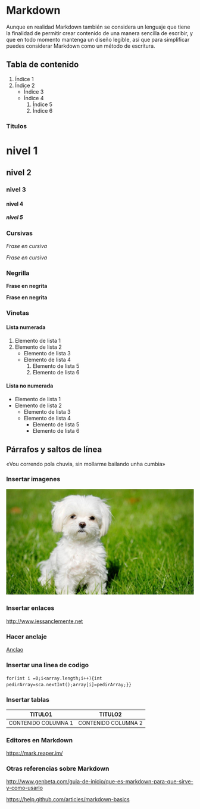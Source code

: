 
# Markdown

Aunque en realidad Markdown también se considera un lenguaje que tiene la finalidad de permitir crear contenido de una manera sencilla de escribir, y que en todo momento mantenga un diseño legible, así que para simplificar puedes considerar Markdown como un método de escritura.

## Tabla de contenido

1. Índice 1
2.  Índice 2
    - Índice 3
    - Índice 4
        1. Índice 5
        2. Índice 6


### Titulos 

# nivel 1
## nivel 2
### nivel 3
#### nivel 4
##### nivel 5


### Cursivas

_Frase en cursiva_ 

*Frase en cursiva*

### Negrilla

__Frase en negrita__

**Frase en negrita**

### Vinetas
 #### Lista numerada
1. Elemento de lista 1
2.  Elemento de lista 2
    * Elemento de lista 3
    * Elemento de lista 4
        1. Elemento de lista 5
        2. Elemento de lista 6
#### Lista no numerada
- Elemento de lista 1
- Elemento de lista 2
    - Elemento de lista 3
    - Elemento de lista 4
        - Elemento de lista 5
        - Elemento de lista 6

## Párrafos y saltos de línea

«Vou correndo pola chuvia,
sin mollarme
bailando unha cumbia»

### Insertar imagenes

![perro](/perro.jpg)

### Insertar enlaces

<http://www.iessanclemente.net>

### Hacer anclaje

[Anclao](#Markdown)

### Insertar una linea de codigo

`for(int i =0;i<array.length;i++){int pedirArray=sca.nextInt();array[i]=pedirArray;}}`

### Insertar tablas

| TITULO1| TITULO2|
| ----- | ---- |
| CONTENIDO COLUMNA 1 | CONTENIDO COLUMNA 2 |

### Editores en Markdown 

<https://mark.reaper.im/>

### Otras referencias sobre Markdown

<http://www.genbeta.com/guia-de-inicio/que-es-markdown-para-que-sirve-y-como-usarlo>

<https://help.github.com/articles/markdown-basics>



